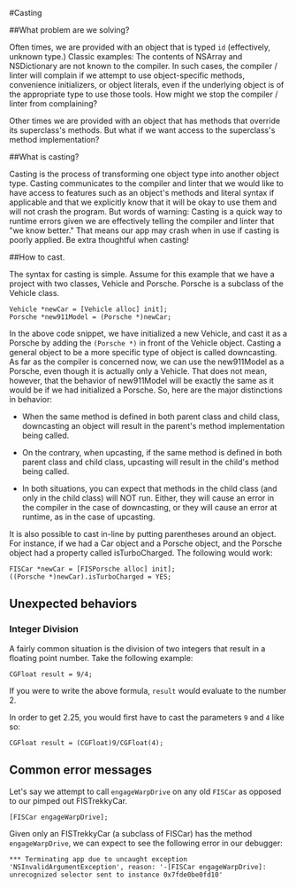 #Casting

##What problem are we solving?

Often times, we are provided with an object that is typed `id` (effectively, unknown type.) Classic examples: The contents of NSArray and NSDictionary are not known to the compiler. In such cases, the compiler / linter will complain if we attempt to use object-specific methods, convenience initializers, or object literals, even if the underlying object is of the appropriate type to use those tools. How might we stop the compiler / linter from complaining?

Other times we are provided with an object that has methods that override its superclass's methods. But what if we want access to the superclass's method implementation?


##What is casting?

Casting is the process of transforming one object type into another object type. Casting communicates to the compiler and linter that we would like to have access to features such as an object's methods and literal syntax if applicable and that we explicitly know that it will be okay to use them and will not crash the program. But words of warning: Casting is a quick way to runtime errors given we are effectively telling the compiler and linter that "we know better." That means our app may crash when in use if casting is poorly applied. Be extra thoughtful when casting!

##How to cast.

The syntax for casting is simple. Assume for this example that we have a project with two classes, Vehicle and Porsche. Porsche is a subclass of the Vehicle class.


```
Vehicle *newCar = [Vehicle alloc] init];
Porsche *new911Model = (Porsche *)newCar;
```

In the above code snippet, we have initialized a new Vehicle, and cast it as a Porsche by adding the `(Porsche *)` in front of the Vehicle object. Casting a general object to be a more specific type of object is called downcasting. As far as the compiler is concerned now, we can use the new911Model as a Porsche, even though it is actually only a Vehicle. That does not mean, however, that the behavior of new911Model will be exactly the same as it would be if we had initialized a Porsche. So, here are the major distinctions in behavior:


- When the same method is defined in both parent class and child class, downcasting an object will result in the parent's method implementation being called.


- On the contrary, when upcasting, if the same method is defined in both parent class and child class, upcasting will result in the child's method being called.


- In both situations, you can expect that methods in the child class (and only in the child class) will NOT run. Either, they will cause an error in the compiler in the case of downcasting, or they will cause an error at runtime, as in the case of upcasting.

It is also possible to cast in-line by putting parentheses around an object. For instance, if we had a Car object and a Porsche object, and the Porsche object had a property called isTurboCharged. The following would work:

```
FISCar *newCar = [FISPorsche alloc] init];
((Porsche *)newCar).isTurboCharged = YES;
```


## Unexpected behaviors

### Integer Division

A fairly common situation is the division of two integers that result in a floating point number. Take the following example:
```
CGFloat result = 9/4;
```
If you were to write the above formula, `result` would evaluate to the number 2.

In order to get 2.25, you would first have to cast the parameters `9` and `4` like so:

```
CGFloat result = (CGFloat)9/CGFloat(4);
```


## Common error messages


Let's say we attempt to call `engageWarpDrive` on any old `FISCar` as opposed to our pimped out FISTrekkyCar.

```
[FISCar engageWarpDrive];
```

Given only an FISTrekkyCar (a subclass of FISCar) has the method `engageWarpDrive`, we can expect to see the following error in our debugger:

```
*** Terminating app due to uncaught exception 'NSInvalidArgumentException', reason: '-[FISCar engageWarpDrive]: unrecognized selector sent to instance 0x7fde0be0fd10'
```
